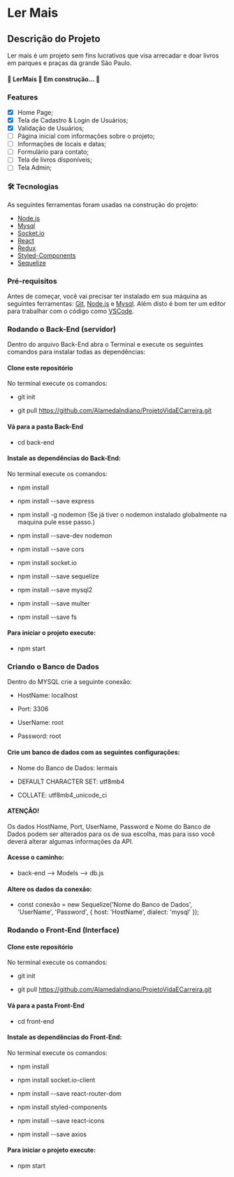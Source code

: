 # Ler Mais

## Descrição do Projeto
Ler mais é um projeto sem fins lucrativos que visa arrecadar e doar livros em parques e praças da grande São Paulo.

<h4 text-align="center"> 
	🚧  LerMais 🚀 Em construção...  🚧
</h4>

### Features

- [x] Home Page; 
- [x] Tela de Cadastro & Login de Usuários; 
- [x] Validação de Usuários;
- [ ] Página inicial com informações sobre o projeto;
- [ ] Informações de locais e datas;
- [ ] Formulário para contato;
- [ ] Tela de livros disponíveis;
- [ ] Tela Admin;

### 🛠 Tecnologias

As seguintes ferramentas foram usadas na construção do projeto:

- [Node.js](https://nodejs.org/en/)
- [Mysql](https://www.mysql.com/)
- [Socket.io](https://socket.io/)
- [React](https://pt-br.reactjs.org/)
- [Redux](https://react-redux.js.org/)
- [Styled-Components](https://styled-components.com/)
- [Sequelize](https://sequelize.org/)

### Pré-requisitos

Antes de começar, você vai precisar ter instalado em sua máquina as seguintes ferramentas:
[Git](https://git-scm.com), [Node.js](https://nodejs.org/en/) e [Mysql](https://www.mysql.com/). 
Além disto é bom ter um editor para trabalhar com o código como [VSCode](https://code.visualstudio.com/).

### Rodando o Back-End (servidor)
Dentro do arquivo Back-End abra o Terminal e execute os seguintes comandos para instalar todas as dependências:

#### Clone este repositório
No terminal execute os comandos:

- git init 

- git pull <https://github.com/AlamedaIndiano/ProjetoVidaECarreira.git>

#### Vá para a pasta Back-End
- cd back-end

#### Instale as dependências do Back-End:
No terminal execute os comandos:

- npm install

- npm install --save express

- npm install -g nodemon (Se já tiver o nodemon instalado globalmente na maquina pule esse passo.)

- npm install --save-dev nodemon

- npm install --save cors 

- npm install socket.io

- npm install --save sequelize

- npm install --save mysql2

- npm install --save multer

- npm install --save fs

#### Para iniciar o projeto execute:
- npm start

### Criando o Banco de Dados
Dentro do MYSQL crie a seguinte conexão:

- HostName: localhost

- Port: 3306

- UserName: root

- Password: root

#### Crie um banco de dados com as seguintes configurações:

- Nome do Banco de Dados: lermais

- DEFAULT CHARACTER SET: utf8mb4 

- COLLATE: utf8mb4_unicode_ci

#### ATENÇÃO!
Os dados HostName, Port, UserName, Password e Nome do Banco de Dados podem ser alterados para os de sua escolha, mas para isso você deverá alterar algumas informações da API.

#### Acesse o caminho: 
- back-end --> Models --> db.js 

#### Altere os dados da conexão:

- const conexão = new Sequelize('Nome do Banco de Dados', 'UserName', 'Password', {
    host: 'HostName',
    dialect: 'mysql'
});

### Rodando o Front-End (Interface)

#### Clone este repositório
No terminal execute os comandos:

- git init 

- git pull <https://github.com/AlamedaIndiano/ProjetoVidaECarreira.git>

#### Vá para a pasta Front-End
- cd front-end

#### Instale as dependências do Front-End:
No terminal execute os comandos:

- npm install

- npm install socket.io-client

- npm install --save react-router-dom

- npm install styled-components

- npm install --save react-icons

- npm install --save axios

#### Para iniciar o projeto execute:
- npm start
